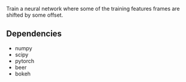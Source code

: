 Train a neural network where some of the training features frames
are shifted by some offset.

Dependencies
-----------

  - numpy
  - scipy
  - pytorch
  - beer
  - bokeh

